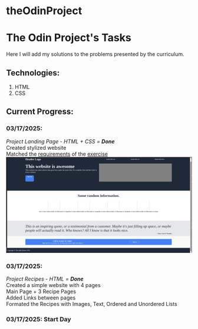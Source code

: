 # theOdinProject
# The Odin Project's Tasks  
Here I will add my solutions to the problems presented by the curriculum.

## Technologies:
1. HTML
2. CSS

## Current Progress:  

### 03/17/2025:
_Project Landing Page - HTML + CSS = **Done**_\
Created stylized website\
Matched the [requirements](https://cdn.statically.io/gh/TheOdinProject/curriculum/81a5d553f4073e593d23a6ab00d50eef8620796d/foundations/html_css/project/imgs/01.png) of the [exercise](https://www.theodinproject.com/lessons/foundations-landing-page)\
![Results](/cssLandingPage/Finalised%20Page.png)

### 03/17/2025:  
_Project Recipes - HTML = **Done**_  
Created a simple website with 4 pages  
Main Page + 3 Recipe Pages  
Added Links between pages  
Formated the Recipes with Images, Text, Ordered and Unordered Lists  

### 03/17/2025: Start Day